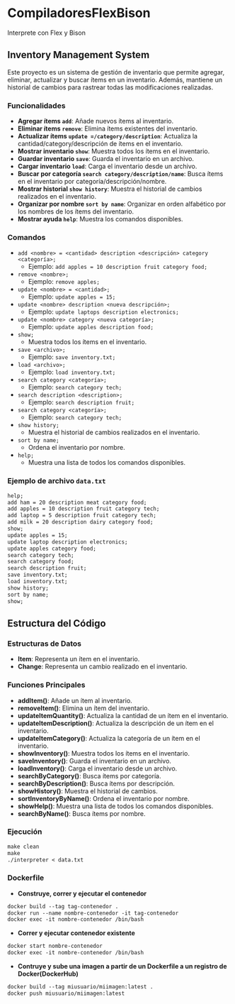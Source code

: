 # CompiladoresFlexBison
Interprete con Flex y Bison

## Inventory Management System

Este proyecto es un sistema de gestión de inventario que permite agregar, eliminar, actualizar y buscar ítems en un inventario. Además, mantiene un historial de cambios para rastrear todas las modificaciones realizadas.

### Funcionalidades

- **Agregar ítems `add`**: Añade nuevos ítems al inventario.
- **Eliminar ítems `remove`**: Elimina ítems existentes del inventario.
- **Actualizar ítems `update =/category/description`**: Actualiza la cantidad/category/descripción de ítems en el inventario.
- **Mostrar inventario `show`**: Muestra todos los ítems en el inventario.
- **Guardar inventario `save`**: Guarda el inventario en un archivo.
- **Cargar inventario `load`**: Carga el inventario desde un archivo.
- **Buscar por categoría `search category/description/name`**: Busca ítems en el inventario por categoría/descripción/nombre.
- **Mostrar historial `show history`**: Muestra el historial de cambios realizados en el inventario.
- **Organizar por nombre `sort by name`**: Organizar en orden alfabético por los nombres de los ítems del inventario.
- **Mostrar ayuda `help`**: Muestra los comandos disponibles.

### Comandos

- `add <nombre> = <cantidad> description <descripción> category <categoría>;`
  - Ejemplo: `add apples = 10 description fruit category food;`
- `remove <nombre>;`
  - Ejemplo: `remove apples;`
- `update <nombre> = <cantidad>;`
  - Ejemplo: `update apples = 15;`
- `update <nombre> description <nueva descripción>;`
  - Ejemplo: `update laptops description electronics;`
- `update <nombre> category <nueva categoría>;`
  - Ejemplo: `update apples description food;`
- `show;`
  - Muestra todos los ítems en el inventario.
- `save <archivo>;`
  - Ejemplo: `save inventory.txt;`
- `load <archivo>;`
  - Ejemplo: `load inventory.txt;`
- `search category <categoría>;`
  - Ejemplo: `search category tech;`
- `search description <description>;`
  - Ejemplo: `search description fruit;`
- `search category <categoría>;`
  - Ejemplo: `search category tech;`
- `show history;`
  - Muestra el historial de cambios realizados en el inventario.
- `sort by name;`
  - Ordena el inventario por nombre.
- `help;`
  - Muestra una lista de todos los comandos disponibles.

### Ejemplo de archivo `data.txt`

```txt
help;
add ham = 20 description meat category food;
add apples = 10 description fruit category tech;
add laptop = 5 description fruit category tech;
add milk = 20 description dairy category food;
show;
update apples = 15;
update laptop description electronics;
update apples category food;
search category tech;
search category food;
search description fruit;
save inventory.txt;
load inventory.txt;
show history;
sort by name;
show;
```

## Estructura del Código

### Estructuras de Datos

- **Item**: Representa un ítem en el inventario.
- **Change**: Representa un cambio realizado en el inventario.

### Funciones Principales

- **addItem()**: Añade un ítem al inventario.
- **removeItem()**: Elimina un ítem del inventario.
- **updateItemQuantity()**: Actualiza la cantidad de un ítem en el inventario.
- **updateItemDescription()**: Actualiza la descripción de un ítem en el inventario.
- **updateItemCategory()**: Actualiza la categoría de un ítem en el inventario.
- **showInventory()**: Muestra todos los ítems en el inventario.
- **saveInventory()**: Guarda el inventario en un archivo.
- **loadInventory()**: Carga el inventario desde un archivo.
- **searchByCategory()**: Busca ítems por categoría.
- **searchByDescription()**: Busca ítems por descripción.
- **showHistory()**: Muestra el historial de cambios.
- **sortInventoryByName()**: Ordena el inventario por nombre.
- **showHelp()**: Muestra una lista de todos los comandos disponibles.
- **searchByName()**: Busca ítems por nombre.

### Ejecución
```txt
make clean
make
./interpreter < data.txt
```

### Dockerfile
- **Construye, correr y ejecutar el contenedor**
```txt
docker build --tag tag-contenedor .
docker run --name nombre-contenedor -it tag-contenedor
docker exec -it nombre-contenedor /bin/bash
```

- **Correr y ejecutar contenedor existente**
```txt
docker start nombre-contenedor
docker exec -it nombre-contenedor /bin/bash
```

- **Contruye y sube una imagen a partir de un Dockerfile a un registro de Docker(DockerHub)**
```txt
docker build --tag miusuario/miimagen:latest .
docker push miusuario/miimagen:latest
```








